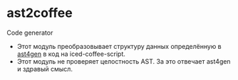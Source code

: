 # ast2coffee
Code generator

 * Этот модуль преобразовывает структуру данных определённую в [ast4gen](https://github.com/hu2prod/ast4gen) в код на iced-coffee-script.
 * Этот модуль не проверяет целостность AST. За это отвечает ast4gen и здравый смысл.
